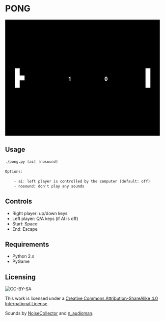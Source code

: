 # PONG

![Pong](screenshot.png)

## Usage

```text
./pong.py [ai] [nosound]

Options:

    - ai: left player is controlled by the computer (default: off)
    - nosound: don't play any sounds
```

## Controls

- Right player: up/down keys
- Left player: Q/A keys (if AI is off)
- Start: Space
- End: Escape

## Requirements

- Python 2.x
- PyGame

## Licensing

![CC-BY-SA](https://i.creativecommons.org/l/by-sa/4.0/88x31.png)

This work is licensed under a [Creative Commons Attribution-ShareAlike 4.0 International License](http://creativecommons.org/licenses/by-sa/4.0/).

Sounds by [NoiseCollector](https://freesound.org/people/NoiseCollector/) and [n_audioman](https://freesound.org/people/n_audioman/).
